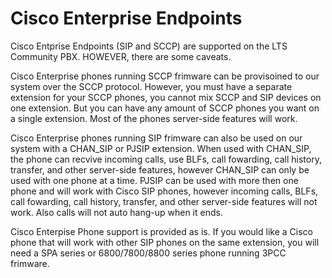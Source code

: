 # Cisco Enterprise Endpoints

Cisco Entprise Endpoints (SIP and SCCP) are supported on the LTS Community PBX. HOWEVER, there are some caveats.

Cisco Enterprise phones running SCCP frimware can be provisoined to our system over the SCCP protocol. However, you must have a separate extension for your SCCP phones, you cannot mix SCCP and SIP devices on one extension. But you can have any amount of SCCP phones you want on a single extension. Most of the phones server-side features will work.

Cisco Enterprise phones running SIP frimware can also be used on our system with a CHAN_SIP or PJSIP extension. When used with CHAN_SIP, the phone can recvive incoming calls, use BLFs, call fowarding, call history, transfer, and other server-side features, however CHAN_SIP can only be used with one phone at a time. PJSIP can be used with more then one phone and will work with Cisco SIP phones, however incoming calls, BLFs, call fowarding, call history, transfer, and other server-side features will not work. Also calls will not auto hang-up when it ends.

Cisco Enterpise Phone support is provided as is. If you would like a Cisco phone that will work with other SIP phones on the same extension, you will need a SPA series or 6800/7800/8800 series phone running 3PCC frimware. 